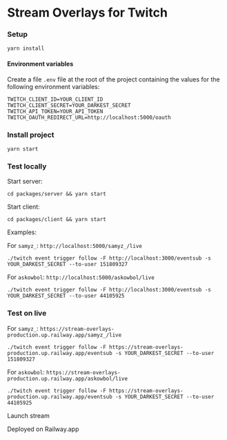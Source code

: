 # Stream Overlays for Twitch

### Setup

```
yarn install
```

#### Environment variables

Create a file `.env` file at the root of the project containing the values for the following environment variables:

```
TWITCH_CLIENT_ID=YOUR_CLIENT_ID
TWITCH_CLIENT_SECRET=YOUR_DARKEST_SECRET
TWITCH_API_TOKEN=YOUR_API_TOKEN
TWITCH_OAUTH_REDIRECT_URL=http://localhost:5000/oauth
```

### Install project

```
yarn start
```

### Test locally

Start server:

```
cd packages/server && yarn start
```

Start client:

```
cd packages/client && yarn start
```

Examples:

For `samyz_`: `http://localhost:5000/samyz_/live`

```
./twitch event trigger follow -F http://localhost:3000/eventsub -s YOUR_DARKEST_SECRET --to-user 151809327
```

For `askowbol`: `http://localhost:5000/askowbol/live`

```
./twitch event trigger follow -F http://localhost:3000/eventsub -s YOUR_DARKEST_SECRET --to-user 44105925
```

### Test on live

For `samyz_`: `https://stream-overlays-production.up.railway.app/samyz_/live`

```
./twitch event trigger follow -F https://stream-overlays-production.up.railway.app/eventsub -s YOUR_DARKEST_SECRET --to-user 151809327
```

For `askowbol`: `https://stream-overlays-production.up.railway.app/askowbol/live`

```
./twitch event trigger follow -F https://stream-overlays-production.up.railway.app/eventsub -s YOUR_DARKEST_SECRET --to-user 44105925
```

Launch stream

Deployed on Railway.app
